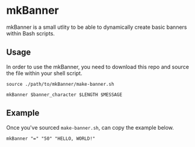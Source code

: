 # mkBanner

mkBanner is a small utlity to be able to dynamically create
basic banners within Bash scripts.

## Usage

In order to use the mkBanner, you need to download this repo and source the file within your shell script.

```
source ./path/to/mkBanner/make-banner.sh

mkBanner $banner_character $LENGTH $MESSAGE
```

## Example

Once you've sourced `make-banner.sh`, can copy the example below.

`mkBanner "=" "50" "HELLO, WORLD!"`
